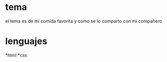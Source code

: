 # tema
el tema es de mi comida favorita y como se lo comparto con mi compañero

# lenguajes
*html
*css





